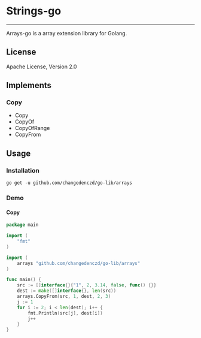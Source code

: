 # Strings-go

---

Arrays-go is a array extension library for Golang.

## License

Apache License, Version 2.0

## Implements

### Copy

* Copy
* CopyOf
* CopyOfRange
* CopyFrom

## Usage

### Installation

```shell
go get -u github.com/changedenczd/go-lib/arrays
```

### Demo

#### Copy

```go
package main

import (
	"fmt"
)

import (
	arrays "github.com/changedenczd/go-lib/arrays"
)

func main() {
	src := []interface{}{"1", 2, 3.14, false, func() {}}
	dest := make([]interface{}, len(src))
	arrays.CopyFrom(src, 1, dest, 2, 3)
	j := 1
	for i := 2; i < len(dest); i++ {
		fmt.Println(src[j], dest[i])
		j++
	}
}
```
